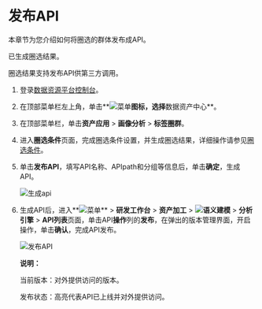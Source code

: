 # 发布API

本章节为您介绍如何将圈选的群体发布成API。

已生成圈选结果。

圈选结果支持发布API供第三方调用。

1.  登录[数据资源平台控制台](https://dataq.console.aliyun.com)。

2.  在顶部菜单栏左上角，单击**![菜单](https://static-aliyun-doc.oss-accelerate.aliyuncs.com/assets/img/zh-CN/6504337061/p188771.png)**图标，选择**数据资产中心**。

3.  在顶部菜单栏，单击**资产应用** \> **画像分析** \> **标签圈群**。

4.  进入**圈选条件**页面，完成圈选条件设置，并生成圈选结果，详细操作请参见[圈选条件](/cn.zh-CN/用户指南/数据资产中心/画像分析/标签圈群/圈选条件.md)。

5.  单击**发布API**，填写API名称、APIpath和分组等信息后，单击**确定**，生成API。

    ![生成api](https://static-aliyun-doc.oss-accelerate.aliyuncs.com/assets/img/zh-CN/3717160161/p212100.png)

6.  生成API后，进入**![菜单](https://static-aliyun-doc.oss-accelerate.aliyuncs.com/assets/img/zh-CN/6504337061/p188771.png)** \> **研发工作台** \> **资产加工** \> **![语义建模](https://static-aliyun-doc.oss-accelerate.aliyuncs.com/assets/img/zh-CN/1290330161/p208848.png)** \> **分析引擎** \> **API列表**页面，单击API**操作**列的**发布**，在弹出的版本管理界面，开启操作，单击**确认**，完成API发布。

    ![发布API](https://static-aliyun-doc.oss-accelerate.aliyuncs.com/assets/img/zh-CN/0607160161/p211919.png)

    **说明：**

    当前版本：对外提供访问的版本。

    发布状态：高亮代表API已上线并对外提供访问。


